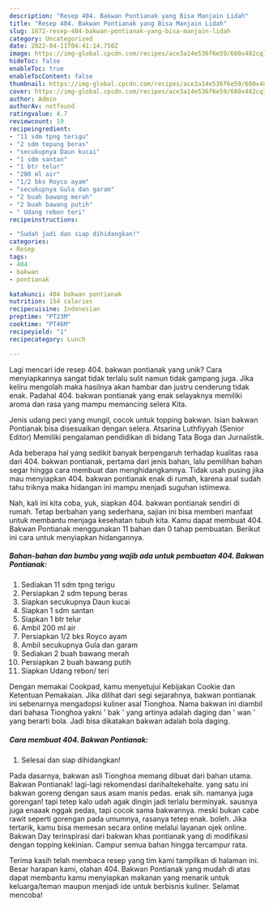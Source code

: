 ```yaml
---
description: "Resep 404. Bakwan Pontianak yang Bisa Manjain Lidah"
title: "Resep 404. Bakwan Pontianak yang Bisa Manjain Lidah"
slug: 1872-resep-404-bakwan-pontianak-yang-bisa-manjain-lidah
category: Uncategorized
date: 2022-04-11T04:41:14.750Z
image: https://img-global.cpcdn.com/recipes/ace3a14e536f6e59/680x482cq70/404-bakwan-pontianak-foto-resep-utama.jpg
hideToc: false
enableToc: true
enableTocContent: false
thumbnail: https://img-global.cpcdn.com/recipes/ace3a14e536f6e59/680x482cq70/404-bakwan-pontianak-foto-resep-utama.jpg
cover: https://img-global.cpcdn.com/recipes/ace3a14e536f6e59/680x482cq70/404-bakwan-pontianak-foto-resep-utama.jpg
author: Admin
authorAv: notfound
ratingvalue: 4.7
reviewcount: 19
recipeingredient:
- "11 sdm tpng terigu"
- "2 sdm tepung beras"
- "secukupnya Daun kucai"
- "1 sdm santan"
- "1 btr telur"
- "200 ml air"
- "1/2 bks Royco ayam"
- "secukupnya Gula dan garam"
- "2 buah bawang merah"
- "2 buah bawang putih"
- " Udang rebon teri"
recipeinstructions:

- "Sudah jadi dan siap dihidangkan!"
categories:
- Resep
tags:
- 404
- bakwan
- pontianak

katakunci: 404 bakwan pontianak 
nutrition: 154 calories
recipecuisine: Indonesian
preptime: "PT23M"
cooktime: "PT46M"
recipeyield: "1"
recipecategory: Lunch

---
```





Lagi mencari ide resep 404. bakwan pontianak yang unik? Cara menyiapkannya sangat tidak terlalu sulit namun tidak gampang juga. Jika keliru mengolah maka hasilnya akan hambar dan justru cenderung tidak enak. Padahal 404. bakwan pontianak yang enak selayaknya memiliki aroma dan rasa yang mampu memancing selera Kita.





Jenis udang peci yang mungil, cocok untuk topping bakwan. Isian bakwan Pontianak bisa disesuaikan dengan selera. Atsarina Luthfiyyah (Senior Editor) Memiliki pengalaman pendidikan di bidang Tata Boga dan Jurnalistik.

Ada beberapa hal yang sedikit banyak berpengaruh terhadap kualitas rasa dari 404. bakwan pontianak, pertama dari jenis bahan, lalu pemilihan bahan segar hingga cara membuat dan menghidangkannya. Tidak usah pusing jika mau menyiapkan 404. bakwan pontianak enak di rumah, karena asal sudah tahu triknya maka hidangan ini mampu menjadi suguhan istimewa.






Nah, kali ini kita coba, yuk, siapkan 404. bakwan pontianak sendiri di rumah. Tetap berbahan yang sederhana, sajian ini bisa memberi manfaat untuk membantu menjaga kesehatan tubuh kita. Kamu dapat membuat 404. Bakwan Pontianak menggunakan 11 bahan dan 0 tahap pembuatan. Berikut ini cara untuk menyiapkan hidangannya.

<!--inarticleads1-->

##### Bahan-bahan dan bumbu yang wajib ada untuk pembuatan 404. Bakwan Pontianak:

1. Sediakan 11 sdm tpng terigu
1. Persiapkan 2 sdm tepung beras
1. Siapkan secukupnya Daun kucai
1. Siapkan 1 sdm santan
1. Siapkan 1 btr telur
1. Ambil 200 ml air
1. Persiapkan 1/2 bks Royco ayam
1. Ambil secukupnya Gula dan garam
1. Sediakan 2 buah bawang merah
1. Persiapkan 2 buah bawang putih
1. Siapkan  Udang rebon/ teri


Dengan memakai Cookpad, kamu menyetujui Kebijakan Cookie dan Ketentuan Pemakaian. Jika dilihat dari segi sejarahnya, bakwan pontianak ini sebenarnya mengadopsi kuliner asal Tionghoa. Nama bakwan ini diambil dari bahasa Tionghoa yakni &#39; bak &#39; yang artinya adalah daging dan &#39; wan &#39; yang berarti bola. Jadi bisa dikatakan bakwan adalah bola daging. 

<!--inarticleads2-->

##### Cara membuat 404. Bakwan Pontianak:


1. Selesai dan siap dihidangkan!

Pada dasarnya, bakwan asli Tionghoa memang dibuat dari bahan utama. Bakwan Pontianak! lagi-lagi rekomendasi darihaltekehalte. yang satu ini bakwan goreng dengan saus asam manis pedas. enak sih. namanya juga gorengan! tapi tetep kalo udah agak dingin jadi terlalu berminyak. sausnya juga enaaak nggak pedas, tapi cocok sama bakwannya. meski bukan cabe rawit seperti gorengan pada umumnya, rasanya tetep enak. boleh. Jika tertarik, kamu bisa memesan secara online melalui layanan ojek online. Bakwan Day terinspirasi dari bakwan khas pontianak yang di modifikasi dengan topping kekinian. Campur semua bahan hingga tercampur rata. 

Terima kasih telah membaca resep yang tim kami tampilkan di halaman ini. Besar harapan kami, olahan 404. Bakwan Pontianak yang mudah di atas dapat membantu kamu menyiapkan makanan yang menarik untuk keluarga/teman maupun menjadi ide untuk berbisnis kuliner. Selamat mencoba!
